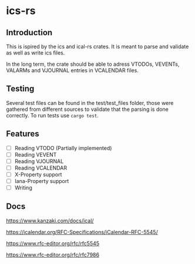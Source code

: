 # ics-rs

## Introduction

This is ispired by the ics and ical-rs crates. It is meant to parse and validate as well as write ics files.

In the long term, the crate should be able to adress VTODOs, VEVENTs, VALARMs and VJOURNAL entries in VCALENDAR files.

## Testing

Several test files can be found in the test/test_files folder, those were gathered from different sources to validate that the parsing is done correctly. To run tests use `cargo test`.

## Features

- [ ] Reading VTODO (Partially implemented)
- [ ] Reading VEVENT
- [ ] Reading VJOURNAL
- [ ] Reading VCALENDAR
- [ ] X-Property support
- [ ] Iana-Property support
- [ ] Writing

## Docs

<https://www.kanzaki.com/docs/ical/>

<https://icalendar.org/RFC-Specifications/iCalendar-RFC-5545/>

<https://www.rfc-editor.org/rfc/rfc5545>

<https://www.rfc-editor.org/rfc/rfc7986>
